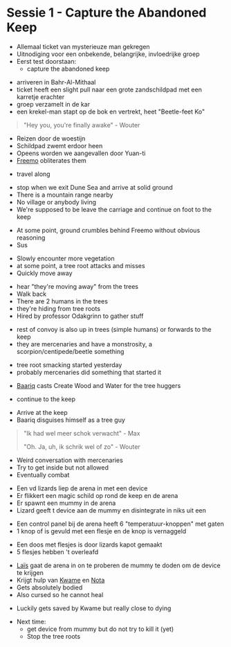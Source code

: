 # Sessie 1 - Capture the Abandoned Keep

- Allemaal ticket van mysterieuze man gekregen
- Uitnodiging voor een onbekende, belangrijke, invloedrijke groep
- Eerst test doorstaan:
    - capture the abandoned keep

+ arriveren in Bahr-Al-Mithaal
+ ticket heeft een slight pull naar een grote zandschildpad met een karretje erachter
+ groep verzamelt in de kar
+ een krekel-man stapt op de bok en vertrekt, heet "Beetle-feet Ko"

> "Hey you, you're finally awake" - Wouter

- Reizen door de woestijn
- Schildpad zwemt erdoor heen
- Opeens worden we aangevallen door Yuan-ti
- [Freemo](https://bookstack.hemels.me/books/Inquisitors/page/freemo) obliterates them

+ travel along

- stop when we exit Dune Sea and arrive at solid ground
- There is a mountain range nearby
- No village or anybody living
- We're supposed to be leave the carriage and continue on foot to the keep

+ At some point, ground crumbles behind Freemo without obvious reasoning
+ Sus

- Slowly encounter more vegetation
- at some point, a tree root attacks and misses
- Quickly move away

+ hear "they're moving away" from the trees
+ Walk back
+ There are 2 humans in the trees
+ they're hiding from tree roots
+ Hired by professor Odakgrinn to gather stuff

- rest of convoy is also up in trees (simple humans) or forwards to the keep
- they are mercenaries and have a monstrosity, a scorpion/centipede/beetle something

+ tree root smacking started yesterday
+ probably mercenaries did something that started it

- [Baariq](https://bookstack.hemels.me/books/Inquisitors/page/baariq) casts Create Wood and Water for the tree huggers

+ continue to the keep

- Arrive at the keep
- Baariq disguises himself as a tree guy

> "Ik had wel meer schok verwacht" - Max
>
> "Oh. Ja, uh, ik schrik wel of zo" - Wouter

- Weird conversation with mercenaries
- Try to get inside but not allowed
- Eventually combat

+ Een vd lizards liep de arena in met een device
+ Er flikkert een magic schild op rond de keep en de arena
+ Er spawnt een mummy in de arena
+ Lizard geeft t device aan de mummy en disintegrate in niks uit een

- Een control panel bij de arena heeft 6 "temperatuur-knoppen" met gaten
- 1 knop of is gevuld met een flesje en de knop is vernaggeld

+ Een doos met flesjes is door lizards kapot gemaakt
+ 5 flesjes hebben 't overleafd

- [Laïs](https://bookstack.hemels.me/books/Inquisitors/page/lais-emeteria) gaat de arena in on te proberen de mummy te doden om de device te krijgen
- Krijgt hulp van [Kwame](https://bookstack.hemels.me/books/Inquisitors/page/kwame) en [Nota](https://bookstack.hemels.me/books/Inquisitors/page/nota-deef)
- Gets absolutely bodied
- Also cursed so he cannot heal

+ Luckily gets saved by Kwame but really close to dying

- Next time:
    - get device from mummy but do not try to kill it (yet)
    - Stop the tree roots
